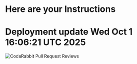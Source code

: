 # Here are your Instructions
# Deployment update Wed Oct  1 16:06:21 UTC 2025
![CodeRabbit Pull Request Reviews](https://img.shields.io/coderabbit/prs/github/bhoomigoc/Spare-Parts-Ordering-System?utm_source=oss&utm_medium=github&utm_campaign=bhoomigoc%2FSpare-Parts-Ordering-System&labelColor=171717&color=FF570A&link=https%3A%2F%2Fcoderabbit.ai&label=CodeRabbit+Reviews)
